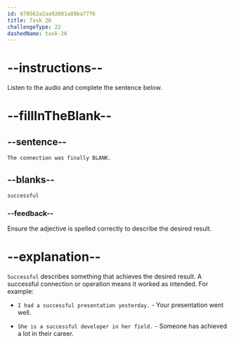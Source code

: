 ```yaml
---
id: 670562a2aa92081a89ba77f6
title: Task 26
challengeType: 22
dashedName: task-26
---
```


<!--
AUDIO REFERENCE:
James: The connection was finally successful.
-->

# --instructions--

Listen to the audio and complete the sentence below.

# --fillInTheBlank--

## --sentence--

`The connection was finally BLANK.`

## --blanks--

`successful`

### --feedback--

Ensure the adjective is spelled correctly to describe the desired result.

# --explanation--

`Successful` describes something that achieves the desired result. A successful connection or operation means it worked as intended. For example:

- `I had a successful presentation yesterday.` - Your presentation went well.

- `She is a successful developer in her field.` - Someone has achieved a lot in their career.
